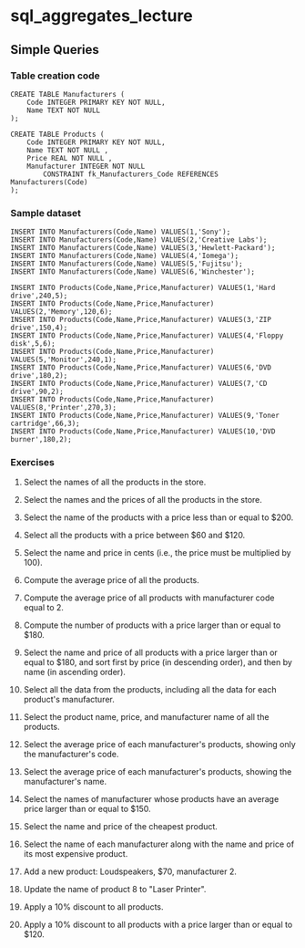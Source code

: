 # sql_aggregates_lecture

## Simple Queries

### Table creation code
```
CREATE TABLE Manufacturers (
	Code INTEGER PRIMARY KEY NOT NULL,
	Name TEXT NOT NULL 
);

CREATE TABLE Products (
	Code INTEGER PRIMARY KEY NOT NULL,
	Name TEXT NOT NULL ,
	Price REAL NOT NULL ,
	Manufacturer INTEGER NOT NULL 
		CONSTRAINT fk_Manufacturers_Code REFERENCES Manufacturers(Code)
);
```

### Sample dataset
```
INSERT INTO Manufacturers(Code,Name) VALUES(1,'Sony');
INSERT INTO Manufacturers(Code,Name) VALUES(2,'Creative Labs');
INSERT INTO Manufacturers(Code,Name) VALUES(3,'Hewlett-Packard');
INSERT INTO Manufacturers(Code,Name) VALUES(4,'Iomega');
INSERT INTO Manufacturers(Code,Name) VALUES(5,'Fujitsu');
INSERT INTO Manufacturers(Code,Name) VALUES(6,'Winchester');

INSERT INTO Products(Code,Name,Price,Manufacturer) VALUES(1,'Hard drive',240,5);
INSERT INTO Products(Code,Name,Price,Manufacturer) VALUES(2,'Memory',120,6);
INSERT INTO Products(Code,Name,Price,Manufacturer) VALUES(3,'ZIP drive',150,4);
INSERT INTO Products(Code,Name,Price,Manufacturer) VALUES(4,'Floppy disk',5,6);
INSERT INTO Products(Code,Name,Price,Manufacturer) VALUES(5,'Monitor',240,1);
INSERT INTO Products(Code,Name,Price,Manufacturer) VALUES(6,'DVD drive',180,2);
INSERT INTO Products(Code,Name,Price,Manufacturer) VALUES(7,'CD drive',90,2);
INSERT INTO Products(Code,Name,Price,Manufacturer) VALUES(8,'Printer',270,3);
INSERT INTO Products(Code,Name,Price,Manufacturer) VALUES(9,'Toner cartridge',66,3);
INSERT INTO Products(Code,Name,Price,Manufacturer) VALUES(10,'DVD burner',180,2);
```
### Exercises

1. Select the names of all the products in the store.

2. Select the names and the prices of all the products in the store.

3. Select the name of the products with a price less than or equal to $200.

4. Select all the products with a price between $60 and $120.

5. Select the name and price in cents (i.e., the price must be multiplied by 100).

6. Compute the average price of all the products.

7. Compute the average price of all products with manufacturer code equal to 2.

8. Compute the number of products with a price larger than or equal to $180.

9. Select the name and price of all products with a price larger than or equal to $180, and sort first by price (in descending order), and then by name (in ascending order).

10. Select all the data from the products, including all the data for each product's manufacturer.

11. Select the product name, price, and manufacturer name of all the products.

12. Select the average price of each manufacturer's products, showing only the manufacturer's code.

13. Select the average price of each manufacturer's products, showing the manufacturer's name.

14. Select the names of manufacturer whose products have an average price larger than or equal to $150.

15. Select the name and price of the cheapest product.

16. Select the name of each manufacturer along with the name and price of its most expensive product.

17. Add a new product: Loudspeakers, $70, manufacturer 2.

18. Update the name of product 8 to "Laser Printer".

19. Apply a 10% discount to all products.

20. Apply a 10% discount to all products with a price larger than or equal to $120.
